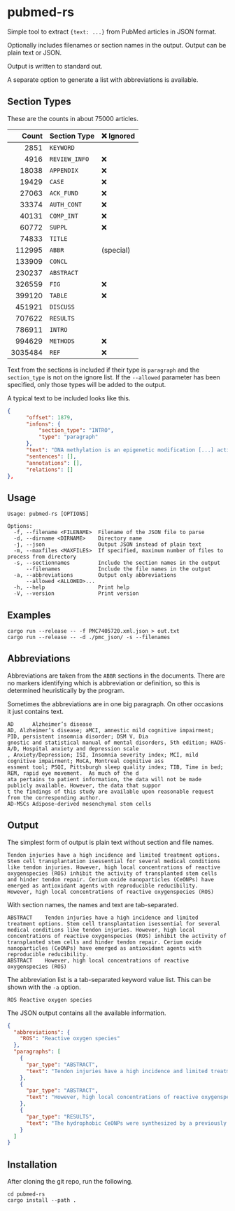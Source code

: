 # pubmed-rs

Simple tool to extract `{text: ...}` from PubMed articles in JSON format.

Optionally includes filenames or section names in the output. Output can be plain text or JSON.

Output is written to standard out.

A separate option to generate a list with abbreviations is available. 

## Section Types

These are the counts in about 75000 articles.

| Count  | Section Type | :x: Ignored |
| ------------: | ------------- | ---| 
|    2851       | `KEYWORD` |  | 
|    4916       | `REVIEW_INFO` | :x: |
|   18038       | `APPENDIX` | :x: |
|   19429       | `CASE` | :x: |
|   27063       | `ACK_FUND` | :x: |
|   33374       | `AUTH_CONT` | :x: |
|   40131       | `COMP_INT` | :x: |
|   60772       | `SUPPL` | :x: |
|   74833       | `TITLE` |  |
|  112995       | `ABBR` |  (special) |
|  133909       | `CONCL` | |
|  230237       | `ABSTRACT` |  |
|  326559       | `FIG` | :x: |
|  399120       | `TABLE` | :x: |
|  451921       | `DISCUSS` |  |
|  707622       | `RESULTS` |  |
|  786911       | `INTRO` |  |
|  994629       | `METHODS` | :x: |
| 3035484       | `REF` | :x: |

Text from the sections is included if their type is `paragraph` and the `section_type` is not on the ignore list. If the `--allowed` parameter has been specified, only those types will be added to the output.

A typical text to be included looks like this.
```json
{
      "offset": 1879,
      "infons": {
          "section_type": "INTRO",
          "type": "paragraph"
      },
      "text": "DNA methylation is an epigenetic modification [...] activity.",
      "sentences": [],
      "annotations": [],
      "relations": []
},
```

## Usage

```
Usage: pubmed-rs [OPTIONS]

Options:
  -f, --filename <FILENAME>  Filename of the JSON file to parse
  -d, --dirname <DIRNAME>    Directory name
  -j, --json                 Output JSON instead of plain text
  -m, --maxfiles <MAXFILES>  If specified, maximum number of files to process from directory
  -s, --sectionnames         Include the section names in the output
      --filenames            Include the file names in the output
  -a, --abbreviations        Output only abbreviations
      --allowed <ALLOWED>...
  -h, --help                 Print help
  -V, --version              Print version
```

## Examples

```
cargo run --release -- -f PMC7405720.xml.json > out.txt
cargo run --release -- -d ./pmc_json/ -s --filenames
```

## Abbreviations

Abbreviations are taken from the `ABBR` sections in the documents. There are no markers identifying which is abbreviation or definition, so this is determined heuristically by the program.

Sometimes the abbreviations are in one big paragraph. On other occasions it just contains text.
```text
AD      Alzheimer’s disease
AD, Alzheimer’s disease; aMCI, amnestic mild cognitive impairment; PID, persistent insomnia disorder; DSM V, Dia
gnostic and statistical manual of mental disorders, 5th edition; HADS-A/D, Hospital anxiety and depression scale
, Anxiety/Depression; ISI, Insomnia severity index; MCI, mild cognitive impairment; MoCA, Montreal cognitive ass
essment tool; PSQI, Pittsburgh sleep quality index; TIB, Time in bed; REM, rapid eye movement.  As much of the d
ata pertains to patient information, the data will not be made publicly available. However, the data that suppor
t the findings of this study are available upon reasonable request from the corresponding author.
AD-MSCs Adipose-derived mesenchymal stem cells
```

## Output

The simplest form of output is plain text without section and file names.
```text
Tendon injuries have a high incidence and limited treatment options. Stem cell transplantation isessential for several medical conditions like tendon injuries. However, high local concentrations of reactive oxygenspecies (ROS) inhibit the activity of transplanted stem cells and hinder tendon repair. Cerium oxide nanoparticles (CeONPs) have emerged as antioxidant agents with reproducible reducibility.
However, high local concentrations of reactive oxygenspecies (ROS)
```

With section names, the names and text are tab-separated.
```text
ABSTRACT	Tendon injuries have a high incidence and limited treatment options. Stem cell transplantation isessential for several medical conditions like tendon injuries. However, high local concentrations of reactive oxygenspecies (ROS) inhibit the activity of transplanted stem cells and hinder tendon repair. Cerium oxide nanoparticles (CeONPs) have emerged as antioxidant agents with reproducible reducibility.
ABSTRACT	However, high local concentrations of reactive oxygenspecies (ROS)
```

The abbreviation list is a tab-separated keyword value list. This can be shown with the `-a` option.
```text
ROS	Reactive oxygen species
```

The JSON output contains all the available information.
```json
{
  "abbreviations": {
    "ROS": "Reactive oxygen species"
  },
  "paragraphs": [
    {
      "par_type": "ABSTRACT",
      "text": "Tendon injuries have a high incidence and limited treatment options. Stem cell transplantation isessential for several medical conditions like tendon injuries. However, high local concentrations of reactive oxygenspecies (ROS) inhibit the activity of transplanted stem cells and hinder tendon repair. Cerium oxide nanoparticles (CeONPs) have emerged as antioxidant agents with reproducible reducibility."
    },
    {
      "par_type": "ABSTRACT",
      "text": "However, high local concentrations of reactive oxygenspecies (ROS) inhibit the activity of transplanted stem cells and hinder tendon repair. Cerium oxide nanoparticles (CeONPs) have emerged as antioxidant agents with reproducible reducibility."
    },
    {
      "par_type": "RESULTS",
      "text": "The hydrophobic CeONPs were synthesized by a previously reported thermal decomposition method. After coating with mPEG2k-DSPE, CeONPs were transferred to the aqueous phase. As shown in Fig. 2A, the obtained PEG-CeONPs exhibited uniform morphologies with sizes of 5.45 ± 1.08 nm. Moreover, CeONPs were stable in an aqueous solution for at least 2 weeks, as evidenced by their appearance and the results of the UV-visible spectra analysis (Fig. 2E, F)."
    }
  ]
}
```

## Installation

After cloning the git repo, run the following.
```shell
cd pubmed-rs
cargo install --path .
```
